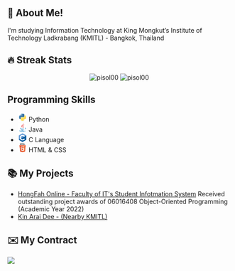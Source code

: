 ## 👋 About Me!
I'm studying Information Technology at King Mongkut’s Institute of Technology Ladkrabang (KMITL) - Bangkok, Thailand




## 🔥 Streak Stats 

<p align="center">
 <img src="https://github-readme-stats.vercel.app/api?username=pisol00&show_icons=true&locale=en&theme=algolia" alt="pisol00"/>
 <img src="https://github-readme-streak-stats.herokuapp.com/?user=pisol00&theme=algolia" alt="pisol00" />
</p>

## Programming Skills
- <img src="https://raw.githubusercontent.com/devicons/devicon/master/icons/python/python-original.svg" alt="python" width="20" height="20"/> Python
- <img src="https://raw.githubusercontent.com/devicons/devicon/master/icons/java/java-original.svg" alt="java" width="20" height="20"/> Java 
- <img src="https://raw.githubusercontent.com/devicons/devicon/master/icons/c/c-original.svg" alt="c" width="20" height="20"/> C Language 
- <img src="https://raw.githubusercontent.com/devicons/devicon/master/icons/html5/html5-original-wordmark.svg" alt="html5" width="20" height="20"/> HTML & CSS 

## 📚 My Projects 

- <a href="https://github.com/misterfocusth/HongFah-Online-IT-KMITL">HongFah Online - Faculty of IT's Student Infotmation System</a> Received outstanding project awards of 06016408 Object-Oriented Programming (Academic Year 2022)
- <a href="https://github.com/misterfocusth/Kin-Arai-Dee-KMITL">Kin Arai Dee - (Nearby KMITL)</a>


## ✉️ My Contract

<p align="left">
 <a href="https://www.facebook.com/ppisol/"> <img src="https://img.shields.io/badge/Facebook-1877F2?style=for-the-badge&logo=facebook&logoColor=white"/> </a>
</p>
